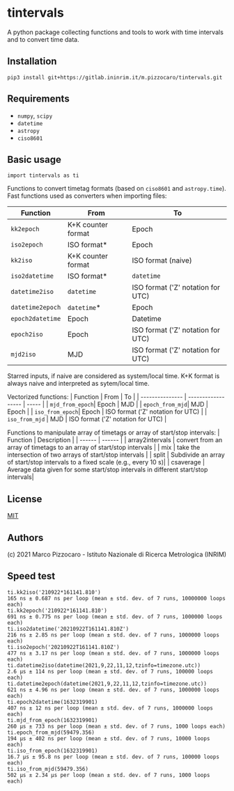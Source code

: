 # tintervals

A python package collecting  functions and tools to work with time intervals and to convert time data.

## Installation

`pip3 install git+https://gitlab.ininrim.it/m.pizzocaro/tintervals.git`

## Requirements

* `numpy`, `scipy`
* `datetime`
* `astropy`
* `ciso8601`

## Basic usage

`import tintervals as ti`

Functions to convert timetag formats (based on `ciso8601` and `astropy.time`).
Fast functions used as converters when importing files:

| Function        | From               | To    | 
| --------------- | ------------------ | ----- |
| `kk2epoch`      | K+K counter format | Epoch |
| `iso2epoch`     | ISO format*        | Epoch |
| `kk2iso`        | K+K counter format | ISO format (naive) |
| `iso2datetime`  | ISO format*        | `datetime` |
| `datetime2iso`  | `datetime`         | ISO format ('Z' notation for UTC) |
| `datetime2epoch`| `datetime`*        | Epoch |
| `epoch2datetime`| Epoch              | Datetime |
| `epoch2iso`     | Epoch              | ISO format ('Z' notation for UTC) |
| `mjd2iso`       | MJD                | ISO format ('Z' notation for UTC) |

Starred inputs, if naive are considered as system/local time.
K+K format is always naive and interpreted as sytem/local time.

Vectorized functions:
| Function        | From               | To    | 
| --------------- | ------------------ | ----- |
| `mjd_from_epoch`| Epoch              | MJD   |
| `epoch_from_mjd`| MJD                | Epoch |
| `iso_from_epoch`| Epoch              | ISO format ('Z' notation for UTC) |
| `iso_from_mjd`  | MJD                | ISO format ('Z' notation for UTC) |


Functions to manipulate array of timetags or array of start/stop intervals:
| Function | Description | 
| ------ | ------ |
| array2intervals | convert from an array of timetags to an array of start/stop intervals |
| mix | take the intersection of two arrays of start/stop intervals |
| split | Subdivide an array of start/stop intervals to a fixed scale (e.g., every 10 s)|
| csaverage | Average data given for some start/stop intervals in different start/stop intervals|


## License

[MIT](https://opensource.org/licenses/MIT)

## Authors

(c) 2021 Marco Pizzocaro - Istituto Nazionale di Ricerca Metrologica (INRIM)

## Speed test
```
ti.kk2iso('210922*161141.810')
165 ns ± 0.687 ns per loop (mean ± std. dev. of 7 runs, 10000000 loops each)
ti.kk2epoch('210922*161141.810')
691 ns ± 0.775 ns per loop (mean ± std. dev. of 7 runs, 1000000 loops each)
ti.iso2datetime('20210922T161141.810Z')
216 ns ± 2.85 ns per loop (mean ± std. dev. of 7 runs, 1000000 loops each)
ti.iso2epoch('20210922T161141.810Z')
477 ns ± 3.17 ns per loop (mean ± std. dev. of 7 runs, 1000000 loops each)
ti.datetime2iso(datetime(2021,9,22,11,12,tzinfo=timezone.utc))
2.6 µs ± 114 ns per loop (mean ± std. dev. of 7 runs, 100000 loops each)
ti.datetime2epoch(datetime(2021,9,22,11,12,tzinfo=timezone.utc))
621 ns ± 4.96 ns per loop (mean ± std. dev. of 7 runs, 1000000 loops each)
ti.epoch2datetime(1632319901)
407 ns ± 12 ns per loop (mean ± std. dev. of 7 runs, 1000000 loops each)
ti.mjd_from_epoch(1632319901)
260 µs ± 733 ns per loop (mean ± std. dev. of 7 runs, 1000 loops each)
ti.epoch_from_mjd(59479.356)
194 µs ± 402 ns per loop (mean ± std. dev. of 7 runs, 10000 loops each)
ti.iso_from_epoch(1632319901)
16.7 µs ± 95.8 ns per loop (mean ± std. dev. of 7 runs, 100000 loops each)
ti.iso_from_mjd(59479.356)
502 µs ± 2.34 µs per loop (mean ± std. dev. of 7 runs, 1000 loops each)
```



